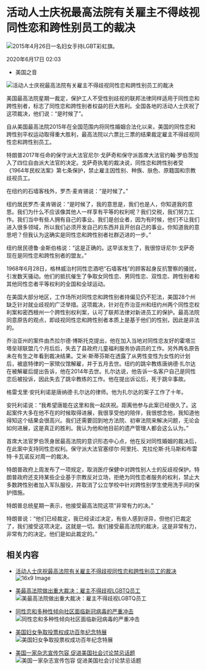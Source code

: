 # 活动人士庆祝最高法院有关雇主不得歧视同性恋和跨性别员工的裁决

![2015年4月26日一名妇女手持LGBT彩虹旗。](https://gdb.voanews.com/ac6c9928-e9ed-4093-b166-e48bc05b9549_cx0_cy10_cw0_w1023_r1_s.jpg)

2020年6月17日 02:03  
- 美国之音

![活动人士庆祝最高法院有关雇主不得歧视同性恋和跨性别员工的裁决](https://gdb.voanews.com/48c62253-d57e-4be6-a9ad-854e5e4d3640_tv_b1_w250_r1.jpg)

美国最高法院星期一裁定，保护工人不受性别歧视的联邦法律同样适用于同性恋和跨性别者，标志了同性恋和跨性别者权益的巨大胜利。全国各地的活动人士庆祝了这项裁决，他们说：“是时候了”。

自从美国最高法院2015年在全国范围内将同性婚姻合法化以来，美国的同性恋和跨性别平权运动取得重大胜利，最高法院以六票比三票的结果裁定雇主不得歧视同性恋和跨性别员工。

特朗普2017年任命的保守派大法官尼尔·戈萨奇和保守派首席大法官约翰·罗伯茨加入了四位自由派大法官的决定。戈萨奇执笔的裁决说，同性恋和跨性别者受《1964年民权法案》第七条保护，禁止雇主因性别、种族、肤色、原籍国和宗教歧视员工。

在纽约的石墙客栈外，罗杰·麦肯锡说：“是时候了。”

纽约居民罗杰·麦肯锡说：“是时候了，我的意思是，我们也是人，你知道我的意思。我们为什么不应该像其他人一样享有平等的权利呢？我们交税，我们努力工作。我们当中有些人拥有自己的事业。我们是创业者，因为有时候，他们不让我们进入很多领域，所以我们必须开发自己的东西并且开创自己的事业。你知道我的意思吧？但我认为这确实是同性恋和跨性别者社群迈进的一步。”

纽约居民德鲁·金斯伯格说：“这是正确的。这早该发生了，我很惊讶尼尔·戈萨奇现在是同性恋和跨性别者的盟友。”

1968年6月28日，格林威治村同性恋酒吧“石墙客栈”的顾客起身反抗警察的骚扰，引发数天骚动。他们的抵抗催生了争取女同性恋、男同性恋、双性恋、跨性别者和其他同性恋者平等权利的全国和全球运动。

在美国大部分地区，工作场所对同性恋和跨性别者持偏见仍不犯法，美国28个州缺乏针对就业歧视的广泛举措。这项裁决，针对在乔治亚州和纽约州两个同性恋权利案和密西根州一个跨性别权利案，认可了联邦法律对新进员工的保护。最高法院同意原告的观点，即歧视同性恋和跨性别者本质上是基于他们的性别，因此是非法的。

乔治亚州的案件由杰拉尔德·博斯托克提出，他在加入当地对同性恋友好的霍塔兰塔垒球联盟几个月后后，失去了县政府儿童福利服务协调员的工作。另外两名原告未在有生之年看到裁决结果。艾米·斯蒂芬斯在透露了从男性变性为女性的计划后，被底特律的一家殡仪馆解雇，并于五月去世。纽约的跳伞教练唐纳德·扎尔达在被解雇后提出告诉，他在2014年去世。扎尔达说，他告诉一名客户自己是同性恋后被投诉，因此失去了跳伞教练的工作。他在提出诉讼后，死于跳伞事故。

格雷戈里·安托利诺是唐纳德·扎尔达的律师。他为扎尔达的案子工作了十年。

安托利诺说：“我希望唐能在这里和我一起庆祝。距离他参与此案已经很久了。这起案件大多在他不在的时候取得进展，我很享受他的陪伴，我很想念他，我知道他得知这个结果会很高兴。我们还需要回到地方法院、初审法院来解决问题，无论会如何进展，这是真正的胜利。我认为他和他目前的遗产管理人都会这么认为。”

首席大法官罗伯茨身居最高法院的意识形态中心点，他在反对同性婚姻的裁决后，在此案中支持同性恋权利。保守派大法官塞缪尔·阿里托、克拉伦斯·托马斯和布雷特·卡瓦诺反对周一的裁决。

特朗普政府上周发布了一项规定，取消医疗保健中对跨性别人士的反歧视保护。特朗普政府还支持某些企业基于宗教反对立场，拒绝为同性恋者服务的权利，禁止大多数跨性别者加入军队服役，并取消了公立学校中针对跨性别学生使用洗手间的保护措施。

特朗普总统星期一表示，他接受最高法院这项“非常有力的决。”

特朗普说：“他们已经裁定，我已经读过决定，有些人感到讶异，但他们已裁定了，我们接受这项决定。这就是一切。我们接受最高法院的裁决，这是非常有力，非常有力的决定。他们是如此裁定的。”

## 相关内容

-   [活动人士庆祝最高法院有关雇主不得歧视同性恋和跨性别员工的裁决](https://www.voachinese.com/a/react-to-lgbtq-workplace-protection-ruling/5465211.html)
    ![16x9 Image](https://gdb.voanews.com/48c62253-d57e-4be6-a9ad-854e5e4d3640_tv_b1_w100_r1.jpg)
    
-   [美最高法院做出重大裁决：雇主不得歧视LGBTQ员工](https://www.voachinese.com/a/us-supreme-court-says-employers-cannot-discriminate-against-lgbtq-workers-20200615/5464370.html)
    ![美最高法院做出重大裁决：雇主不得歧视LGBTQ员工](https://gdb.voanews.com/fa8823f8-2498-492f-ae76-90ab42861597_w100_r1.jpg)
    
-   [同性恋和多种性倾向社区面临新冠病毒的严重冲击](https://www.voachinese.com/a/covid-19-to-hit-lgbt-community-especially-hard-20200416/5374870.html)
    ![同性恋和多种性倾向社区面临新冠病毒的严重冲击](https://gdb.voanews.com/c4e06757-657a-4a03-ade4-c25aaf9a44f2_cx0_cy10_cw0_w100_r1.jpg)
    
-   [美国妇女争取投票权成功百年纪念特展](https://www.voachinese.com/a/for-200-years-women-fought-for-their-rights-in-the-us-20200309/5321387.html)
    ![美国妇女争取投票权成功百年纪念特展](https://gdb.voanews.com/90bbcfdf-7a45-49b9-9450-be9bae626dbc_cx0_cy14_cw0_w100_r1.jpg)
    
-   [美国一家杂志宣传包容 促进美国社会讨论禁忌话题](https://www.voachinese.com/a/teaching-tolerance-in-the-us-at-the-school-level-20200130/5267170.html)
    ![美国一家杂志宣传包容 促进美国社会讨论禁忌话题](https://gdb.voanews.com/e1f0eefc-de80-4791-990b-d05eaa9f475a_tv_b1_w100_r1.jpg)